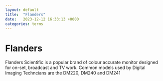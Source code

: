 ```yaml
---
layout: default
title:  "Flanders"
date:   2023-12-12 16:33:13 +0000
categories: terms
---
```



# Flanders

Flanders Scientific is a popular brand of colour accurate monitor designed for on-set, broadcast and TV work. Common models used by Digital Imaging Techncians are the DM220, DM240 and DM241
